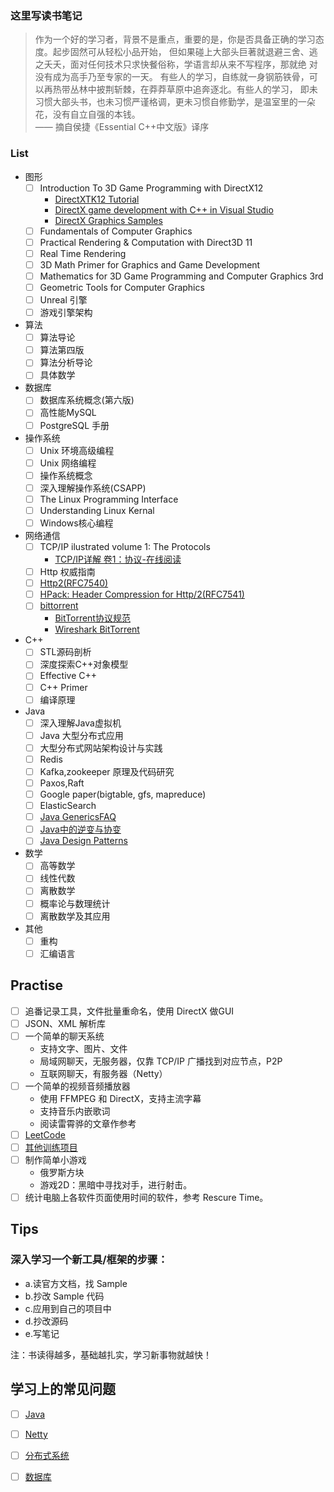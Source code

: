 ### 这里写读书笔记
> 作为一个好的学习者，背景不是重点，重要的是，你是否具备正确的学习态度。起步固然可从轻松小品开始，
> 但如果碰上大部头巨著就退避三舍、逃之夭夭，面对任何技术只求快餐俗称，学语言却从来不写程序，那就绝
> 对没有成为高手乃至专家的一天。
> 有些人的学习，自练就一身钢筋铁骨，可以再热带丛林中披荆斩棘，在莽莽草原中追奔逐北。有些人的学习，
> 即未习惯大部头书，也未习惯严谨格调，更未习惯自修勤学，是温室里的一朵花，没有自立自强的本钱。  
> —— 摘自侯捷《Essential C++中文版》译序

### List
- 图形
  - [ ] Introduction To 3D Game Programming with DirectX12
    - [DirectXTK12 Tutorial](https://github.com/Microsoft/DirectXTK12/wiki/Getting-Started)
    - [DirectX game development with C++ in Visual Studio](https://blogs.msdn.microsoft.com/vcblog/2017/04/11/directx-game-development-with-c-in-visual-studio/)
    - [DirectX Graphics Samples](https://github.com/Microsoft/DirectX-Graphics-Samples)
  - [ ] Fundamentals of Computer Graphics
  - [ ] Practical Rendering & Computation with Direct3D 11
  - [ ] Real Time Rendering
  - [ ] 3D Math Primer for Graphics and Game Development
  - [ ] Mathematics for 3D Game Programming and Computer Graphics 3rd
  - [ ] Geometric Tools for Computer Graphics
  - [ ] Unreal 引擎
  - [ ] 游戏引擎架构
- 算法
  - [ ] 算法导论
  - [ ] 算法第四版
  - [ ] 算法分析导论
  - [ ] 具体数学
- 数据库
  - [ ] 数据库系统概念(第六版)
  - [ ] 高性能MySQL
  - [ ] PostgreSQL 手册
- 操作系统
  - [ ] Unix 环境高级编程
  - [ ] Unix 网络编程
  - [ ] 操作系统概念
  - [ ] 深入理解操作系统(CSAPP)
  - [ ] The Linux Programming Interface
  - [ ] Understanding Linux Kernal
  - [ ] Windows核心编程
- 网络通信
  - [ ] TCP/IP ilustrated volume 1: The Protocols
    - [TCP/IP详解 卷1：协议-在线阅读](http://www.52im.net/topic-tcpipvol1.html)
  - [ ] Http 权威指南
  - [ ] [Http2(RFC7540)](https://httpwg.org/specs/rfc7540.html)
  - [ ] [HPack: Header Compression for Http/2(RFC7541)](https://httpwg.org/specs/rfc7541.html)
  - [ ] [bittorrent](http://bittorrent.org/beps/bep_0003.html)
    - [BitTorrent协议规范](https://zh.wikibooks.org/wiki/BitTorrent%E5%8D%8F%E8%AE%AE%E8%A7%84%E8%8C%83)
    - [Wireshark BitTorrent](https://wiki.wireshark.org/BitTorrent)
- C++
  - [ ] STL源码剖析
  - [ ] 深度探索C++对象模型
  - [ ] Effective C++
  - [ ] C++ Primer
  - [ ] 编译原理
- Java
  - [ ] 深入理解Java虚拟机
  - [ ] Java 大型分布式应用
  - [ ] 大型分布式网站架构设计与实践
  - [ ] Redis
  - [ ] Kafka,zookeeper 原理及代码研究
  - [ ] Paxos,Raft
  - [ ] Google paper(bigtable, gfs, mapreduce)
  - [ ] ElasticSearch
  - [ ] [Java GenericsFAQ](http://www.angelikalanger.com/GenericsFAQ/JavaGenericsFAQ.html)
  - [ ] [Java中的逆变与协变](http://www.cnblogs.com/en-heng/p/5041124.html)
  - [ ] [Java Design Patterns](https://github.com/iluwatar/java-design-patterns)
- 数学
  - [ ] 高等数学
  - [ ] 线性代数
  - [ ] 离散数学
  - [ ] 概率论与数理统计
  - [ ] 离散数学及其应用
- 其他
  - [ ] 重构
  - [ ] 汇编语言

## Practise
- [ ] 追番记录工具，文件批量重命名，使用 DirectX 做GUI
- [ ] JSON、XML 解析库
- [ ] 一个简单的聊天系统
    - 支持文字、图片、文件
    - 局域网聊天，无服务器，仅靠 TCP/IP 广播找到对应节点，P2P
    - 互联网聊天，有服务器（Netty）
- [ ] 一个简单的视频音频播放器
    - 使用 FFMPEG 和 DirectX，支持主流字幕
    - 支持音乐内嵌歌词
    - 阅读雷霄骅的文章作参考
- [ ] [LeetCode](https://leetcode.com/problemset/all/)
- [ ] [其他训练项目](https://github.com/karan/Projects)
- [ ] 制作简单小游戏
    - 俄罗斯方块
    - 游戏2D：黑暗中寻找对手，进行射击。
- [ ] 统计电脑上各软件页面使用时间的软件，参考 Rescure Time。

## Tips
### 深入学习一个新工具/框架的步骤：
- a.读官方文档，找 Sample
- b.抄改 Sample 代码
- c.应用到自己的项目中
- d.抄改源码
- e.写笔记

注：书读得越多，基础越扎实，学习新事物就越快！

## 学习上的常见问题
- [ ] [Java](problem/java.md)
- [ ] [Netty](problem/netty.md)
- [ ] [分布式系统](problem/distributed-system.md)
- [ ] [数据库](problem/database.md)

